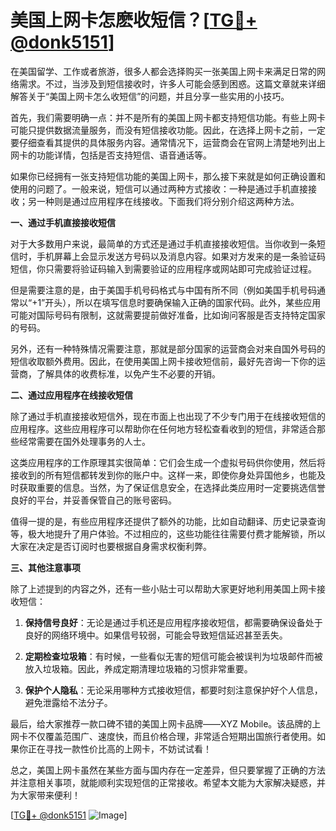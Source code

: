 # 美国上网卡怎麽收短信？[[TG💪+ @donk5151](https://t.me/s/donk5151)]

在美国留学、工作或者旅游，很多人都会选择购买一张美国上网卡来满足日常的网络需求。不过，当涉及到短信接收时，许多人可能会感到困惑。这篇文章就来详细解答关于“美国上网卡怎么收短信”的问题，并且分享一些实用的小技巧。

首先，我们需要明确一点：并不是所有的美国上网卡都支持短信功能。有些上网卡可能只提供数据流量服务，而没有短信接收功能。因此，在选择上网卡之前，一定要仔细查看其提供的具体服务内容。通常情况下，运营商会在官网上清楚地列出上网卡的功能详情，包括是否支持短信、语音通话等。

如果你已经拥有一张支持短信功能的美国上网卡，那么接下来就是如何正确设置和使用的问题了。一般来说，短信可以通过两种方式接收：一种是通过手机直接接收；另一种则是通过应用程序在线接收。下面我们将分别介绍这两种方法。

**一、通过手机直接接收短信**

对于大多数用户来说，最简单的方式还是通过手机直接接收短信。当你收到一条短信时，手机屏幕上会显示发送方号码以及消息内容。如果对方发来的是一条验证码短信，你只需要将验证码输入到需要验证的应用程序或网站即可完成验证过程。

但是需要注意的是，由于美国手机号码格式与中国有所不同（例如美国手机号码通常以“+1”开头），所以在填写信息时要确保输入正确的国家代码。此外，某些应用可能对国际号码有限制，这就需要提前做好准备，比如询问客服是否支持特定国家的号码。

另外，还有一种特殊情况需要注意，那就是部分国家的运营商会对来自国外号码的短信收取额外费用。因此，在使用美国上网卡接收短信前，最好先咨询一下你的运营商，了解具体的收费标准，以免产生不必要的开销。

**二、通过应用程序在线接收短信**

除了通过手机直接接收短信外，现在市面上也出现了不少专门用于在线接收短信的应用程序。这些应用程序可以帮助你在任何地方轻松查看收到的短信，非常适合那些经常需要在国外处理事务的人士。

这类应用程序的工作原理其实很简单：它们会生成一个虚拟号码供你使用，然后将接收到的所有短信都转发到你的账户中。这样一来，即使你身处异国他乡，也能及时获取重要的信息。当然，为了保证信息安全，在选择此类应用时一定要挑选信誉良好的平台，并妥善保管自己的账号密码。

值得一提的是，有些应用程序还提供了额外的功能，比如自动翻译、历史记录查询等，极大地提升了用户体验。不过相应的，这些功能往往需要付费才能解锁，所以大家在决定是否订阅时也要根据自身需求权衡利弊。

**三、其他注意事项**

除了上述提到的内容之外，还有一些小贴士可以帮助大家更好地利用美国上网卡接收短信：

1. **保持信号良好**：无论是通过手机还是应用程序接收短信，都需要确保设备处于良好的网络环境中。如果信号较弱，可能会导致短信延迟甚至丢失。
   
2. **定期检查垃圾箱**：有时候，一些看似无害的短信可能会被误判为垃圾邮件而被放入垃圾箱。因此，养成定期清理垃圾箱的习惯非常重要。
   
3. **保护个人隐私**：无论采用哪种方式接收短信，都要时刻注意保护好个人信息，避免泄露给不法分子。

最后，给大家推荐一款口碑不错的美国上网卡品牌——XYZ Mobile。该品牌的上网卡不仅覆盖范围广、速度快，而且价格合理，非常适合短期出国旅行者使用。如果你正在寻找一款性价比高的上网卡，不妨试试看！

总之，美国上网卡虽然在某些方面与国内存在一定差异，但只要掌握了正确的方法并注意相关事项，就能顺利实现短信的正常接收。希望本文能为大家解决疑惑，并为大家带来便利！

[[TG💪+ @donk5151](https://t.me/s/donk5151) ![Image](https://i.postimg.cc/rwNCRYN7/Snipaste-2025-04-30-17-27-05.png)]
